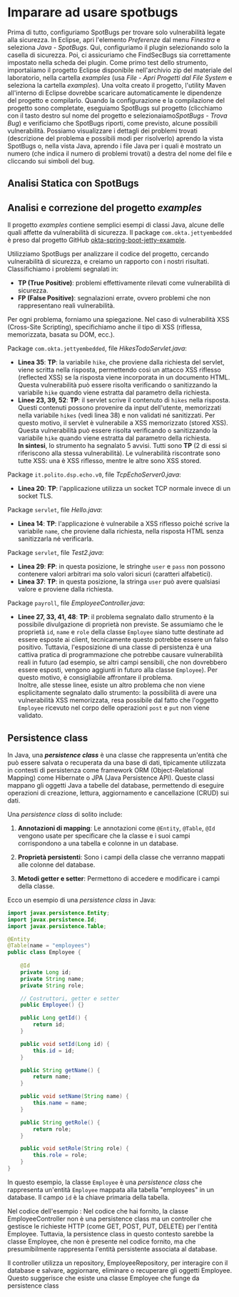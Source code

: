 # Imparare ad usare spotbugs
Prima di tutto, configuriamo SpotBugs per trovare solo vulnerabilità legate alla sicurezza. In Eclipse, apri l'elemento *Preferenze* dal menu *Finestra* e seleziona *Java - SpotBugs*. Qui, configuriamo il plugin selezionando solo la casella di sicurezza. Poi, ci assicuriamo che FindSecBugs sia correttamente impostato nella scheda dei plugin. Come primo test dello strumento, importaìiamo il progetto Eclipse disponibile nell'archivio zip del materiale del laboratorio, nella cartella *examples* (usa *File - Apri Progetti dal File System* e seleziona la cartella *examples*). Una volta creato il progetto, l'utility Maven all'interno di Eclipse dovrebbe scaricare automaticamente le dipendenze del progetto e compilarlo. Quando la configurazione e la compilazione del progetto sono completate, eseguiamo SpotBugs sul progetto (clicchiamo con il tasto destro sul nome del progetto e selezionaiamo*SpotBugs - Trova Bug*) e verificiamo che SpotBugs riporti, come previsto, alcune possibili vulnerabilità. Possiamo visualizzare i dettagli dei problemi trovati (descrizione del problema e possibili modi per risolverlo) aprendo la vista SpotBugs o, nella vista Java, aprendo i file Java per i quali è mostrato un numero (che indica il numero di problemi trovati) a destra del nome del file e cliccando sui simboli del bug.

## Analisi Statica con SpotBugs

##  Analisi e correzione del progetto *examples*

Il progetto *examples* contiene semplici esempi di classi Java, alcune delle quali affette da vulnerabilità di sicurezza. Il package `com.okta.jettyembedded` è preso dal progetto GitHub [okta-spring-boot-jetty-example](https://github.com/oktadeveloper/okta-spring-boot-jetty-example).

Utilizziamo SpotBugs per analizzare il codice del progetto, cercando vulnerabilità di sicurezza, e creiamo un rapporto con i nostri risultati. Classifichiamo i problemi segnalati in:

- **TP (True Positive)**: problemi effettivamente rilevati come vulnerabilità di sicurezza.
- **FP (False Positive)**: segnalazioni errate, ovvero problemi che non rappresentano reali vulnerabilità.

Per ogni problema, forniamo una spiegazione. Nel caso di vulnerabilità XSS (Cross-Site Scripting), specifichiamo anche il tipo di XSS (riflessa, memorizzata, basata su DOM, ecc.).

Package `com.okta.jettyembedded`, file *HikesTodoServlet.java*:  
- **Linea 35**: **TP**: la variabile `hike`, che proviene dalla richiesta del servlet, viene scritta nella risposta, permettendo così un attacco XSS riflesso (reflected XSS) se la risposta viene incorporata in un documento HTML. Questa vulnerabilità può essere risolta verificando o sanitizzando la variabile `hike` quando viene estratta dal parametro della richiesta.  
- **Linee 23, 39, 52**: **TP**: il servlet scrive il contenuto di `hikes` nella risposta. Questi contenuti possono provenire da input dell'utente, memorizzati nella variabile `hikes` (vedi linea 38) e non validati né sanitizzati. Per questo motivo, il servlet è vulnerabile a XSS memorizzato (stored XSS). Questa vulnerabilità può essere risolta verificando o sanitizzando la variabile `hike` quando viene estratta dal parametro della richiesta.  
**In sintesi**, lo strumento ha segnalato 5 avvisi. Tutti sono **TP** (2 di essi si riferiscono alla stessa vulnerabilità). Le vulnerabilità riscontrate sono tutte XSS: una è XSS riflesso, mentre le altre sono XSS stored.

Package `it.polito.dsp.echo.v0`, file *TcpEchoServer0.java*:  
- **Linea 20**: **TP**: l'applicazione utilizza un socket TCP normale invece di un socket TLS.

Package `servlet`, file *Hello.java*:  
- **Linea 14**: **TP**: l'applicazione è vulnerabile a XSS riflesso poiché scrive la variabile `name`, che proviene dalla richiesta, nella risposta HTML senza sanitizzarla né verificarla.

Package `servlet`, file *Test2.java*:  
- **Linea 29**: **FP**: in questa posizione, le stringhe `user` e `pass` non possono contenere valori arbitrari ma solo valori sicuri (caratteri alfabetici).  
- **Linea 37**: **TP**: in questa posizione, la stringa `user` può avere qualsiasi valore e proviene dalla richiesta.

Package `payroll`, file *EmployeeController.java*:  
- **Linee 27, 33, 41, 48**: **TP**: il problema segnalato dallo strumento è la possibile divulgazione di proprietà non previste. Se assumiamo che le proprietà `id`, `name` e `role` della classe `Employee` siano tutte destinate ad essere esposte ai client, tecnicamente questo potrebbe essere un falso positivo. Tuttavia, l'esposizione di una classe di persistenza è una cattiva pratica di programmazione che potrebbe causare vulnerabilità reali in futuro (ad esempio, se altri campi sensibili, che non dovrebbero essere esposti, vengono aggiunti in futuro alla classe `Employee`). Per questo motivo, è consigliabile affrontare il problema.  
Inoltre, alle stesse linee, esiste un altro problema che non viene esplicitamente segnalato dallo strumento: la possibilità di avere una vulnerabilità XSS memorizzata, resa possibile dal fatto che l'oggetto `Employee` ricevuto nel corpo delle operazioni `post` e `put` non viene validato.

## Persistence class
In Java, una ***persistence class*** è una classe che rappresenta un'entità che può essere salvata o recuperata da una base di dati, tipicamente utilizzata in contesti di persistenza come framework ORM (Object-Relational Mapping) come Hibernate o JPA (Java Persistence API). Queste classi mappano gli oggetti Java a tabelle del database, permettendo di eseguire operazioni di creazione, lettura, aggiornamento e cancellazione (CRUD) sui dati.

Una *persistence class* di solito include:

1. **Annotazioni di mapping**: Le annotazioni come `@Entity`, `@Table`, `@Id` vengono usate per specificare che la classe e i suoi campi corrispondono a una tabella e colonne in un database.
   
2. **Proprietà persistenti**: Sono i campi della classe che verranno mappati alle colonne del database.

3. **Metodi getter e setter**: Permettono di accedere e modificare i campi della classe.

Ecco un esempio di una *persistence class* in Java:

```java
import javax.persistence.Entity;
import javax.persistence.Id;
import javax.persistence.Table;

@Entity
@Table(name = "employees")
public class Employee {
    
    @Id
    private Long id;
    private String name;
    private String role;

    // Costruttori, getter e setter
    public Employee() {}

    public Long getId() {
        return id;
    }

    public void setId(Long id) {
        this.id = id;
    }

    public String getName() {
        return name;
    }

    public void setName(String name) {
        this.name = name;
    }

    public String getRole() {
        return role;
    }

    public void setRole(String role) {
        this.role = role;
    }
}
```

In questo esempio, la classe `Employee` è una *persistence class* che rappresenta un'entità `Employee` mappata alla tabella "employees" in un database. Il campo `id` è la chiave primaria della tabella.

Nel codice dell'esempio :
Nel codice che hai fornito, la classe EmployeeController non è una persistence class ma un controller che gestisce le richieste HTTP (come GET, POST, PUT, DELETE) per l'entità Employee. Tuttavia, la persistence class in questo contesto sarebbe la classe Employee, che non è presente nel codice fornito, ma che presumibilmente rappresenta l'entità persistente associata al database.

Il controller utilizza un repository, EmployeeRepository, per interagire con il database e salvare, aggiornare, eliminare o recuperare gli oggetti Employee. Questo suggerisce che esiste una classe Employee che funge da persistence class